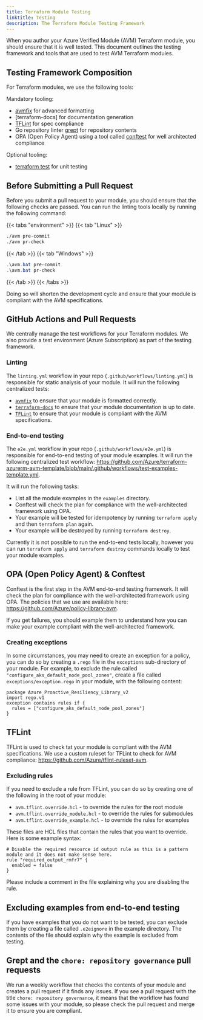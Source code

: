 ```yaml
---
title: Terraform Module Testing
linktitle: Testing
description: The Terraform Module Testing Framework
---
```


When you author your Azure Verified Module (AVM) Terraform module, you should ensure that it is well tested.
This document outlines the testing framework and tools that are used to test AVM Terraform modules.

## Testing Framework Composition

For Terraform modules, we use the following tools:

Mandatory tooling:

- [avmfix](https://github.com/lonegunmanb/avmfix) for advanced formatting
- [terraform-docs] for documentation generation
- [TFLint](https://github.com/terraform-linters/tflint) for spec compliance
- Go repository linter [grept](https://github.com/Azure/grept) for repository contents
- OPA (Open Policy Agent) using a tool called [conftest](https://www.conftest.dev/) for well architected compliance

Optional tooling:

- [terraform test](https://developer.hashicorp.com/terraform/tutorials/configuration-language/test) for unit testing

## Before Submitting a Pull Request

Before you submit a pull request to your module, you should ensure that the following checks are passed.
You can run the linting tools locally by running the following command:

{{< tabs "environment" >}}
{{< tab "Linux" >}}

```bash
./avm pre-commit
./avm pr-check
```

{{< /tab >}}
{{< tab "Windows" >}}

```powershell
.\avm.bat pre-commit
.\avm.bat pr-check
```

{{< /tab >}}
{{< /tabs >}}

Doing so will shorten the development cycle and ensure that your module is compliant with the AVM specifications.

## GitHub Actions and Pull Requests

We centrally manage the test workflows for your Terraform modules.
We also provide a test environment (Azure Subscription) as part of the testing framework.

### Linting

The `linting.yml` workflow in your repo (`.github/workflows/linting.yml`) is responsible for static analysis of your module.
It will run the following centralized tests:

- [`avmfix`](https://github.com/Azure/terraform-azurerm-avm-template/blob/main/.github/actions/avmfix/action.yml) to ensure that your module is formatted correctly.
- [`terraform-docs`](https://github.com/Azure/terraform-azurerm-avm-template/blob/main/.github/actions/docs-check/action.yml) to ensure that your module documentation is up to date.
- [`TFLint`](https://github.com/Azure/terraform-azurerm-avm-template/blob/main/.github/actions/linting/action.yml) to ensure that your module is compliant with the AVM specifications.

### End-to-end testing

The `e2e.yml` workflow in your repo (`.github/workflows/e2e.yml`) is responsible for end-to-end testing of your module examples.
It will run the following centralized test workflow: <https://github.com/Azure/terraform-azurerm-avm-template/blob/main/.github/workflows/test-examples-template.yml>.

It will run the following tasks:

- List all the module examples in the `examples` directory.
- Conftest will check the plan for compliance with the well-architected framework using OPA.
- Your example will be tested for idempotency by running `terraform apply` and then `terraform plan` again.
- Your example will be destroyed by running `terraform destroy`.

Currently it is not possible to run the end-to-end tests locally, however you can run `terraform apply` and `terraform destroy` commands locally to test your module examples.

## OPA (Open Policy Agent) & Conftest

Conftest is the first step in the AVM end-to-end testing framework.
It will check the plan for compliance with the well-architected framework using OPA.
The policies that we use are available here: <https://github.com/Azure/policy-library-avm>.

If you get failures, you should example them to understand how you can make your example compliant with the well-architected framework.

### Creating exceptions

In some circumstances, you may need to create an exception for a policy, you can do so by creating a `.rego` file in the `exceptions` sub-directory of your module.
For example, to exclude the rule called `"configure_aks_default_node_pool_zones"`, create a file called `exceptions/exception.rego` in your module, with the following content:

```rego
package Azure_Proactive_Resiliency_Library_v2
import rego.v1
exception contains rules if {
  rules = ["configure_aks_default_node_pool_zones"]
}
```

## TFLint

TFLint is used to check tat your module is compliant with the AVM specifications.
We use a custom ruleset for TFLint to check for AVM compliance: <https://github.com/Azure/tflint-ruleset-avm>.

### Excluding rules

If you need to exclude a rule from TFLint, you can do so by creating one of the following in the root of your module:

- `avm.tflint.override.hcl` - to override the rules for the root module
- `avm.tflint.override_module.hcl` - to override the rules for submodules
- `avm.tflint.override_example.hcl` - to override the rules for examples

These files are HCL files that contain the rules that you want to override.
Here is some example syntax:

```hcl
# Disable the required resource id output rule as this is a pattern module and it does not make sense here.
rule "required_output_rmfr7" {
  enabled = false
}
```

Please include a comment in the file explaining why you are disabling the rule.

## Excluding examples from end-to-end testing

If you have examples that you do not want to be tested, you can exclude them by creating a file called `.e2eignore` in the example directory.
The contents of the file should explain why the example is excluded from testing.

## Grept and the `chore: repository governance` pull requests

We run a weekly workflow that checks the contents of your module and creates a pull request if it finds any issues.
If you see a pull request with the title `chore: repository governance`, it means that the workflow has found some issues with your module, so please check the pull request and merge it to ensure you are compliant.
